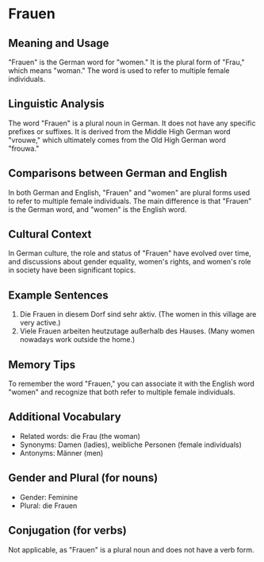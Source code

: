 # Frauen
## Meaning and Usage
"Frauen" is the German word for "women." It is the plural form of "Frau," which means "woman." The word is used to refer to multiple female individuals.

## Linguistic Analysis
The word "Frauen" is a plural noun in German. It does not have any specific prefixes or suffixes. It is derived from the Middle High German word "vrouwe," which ultimately comes from the Old High German word "frouwa."

## Comparisons between German and English
In both German and English, "Frauen" and "women" are plural forms used to refer to multiple female individuals. The main difference is that "Frauen" is the German word, and "women" is the English word.

## Cultural Context
In German culture, the role and status of "Frauen" have evolved over time, and discussions about gender equality, women's rights, and women's role in society have been significant topics.

## Example Sentences
1. Die Frauen in diesem Dorf sind sehr aktiv.
   (The women in this village are very active.)
2. Viele Frauen arbeiten heutzutage außerhalb des Hauses.
   (Many women nowadays work outside the home.)

## Memory Tips
To remember the word "Frauen," you can associate it with the English word "women" and recognize that both refer to multiple female individuals.

## Additional Vocabulary
- Related words: die Frau (the woman)
- Synonyms: Damen (ladies), weibliche Personen (female individuals)
- Antonyms: Männer (men)

## Gender and Plural (for nouns)
- Gender: Feminine
- Plural: die Frauen

## Conjugation (for verbs)
Not applicable, as "Frauen" is a plural noun and does not have a verb form.